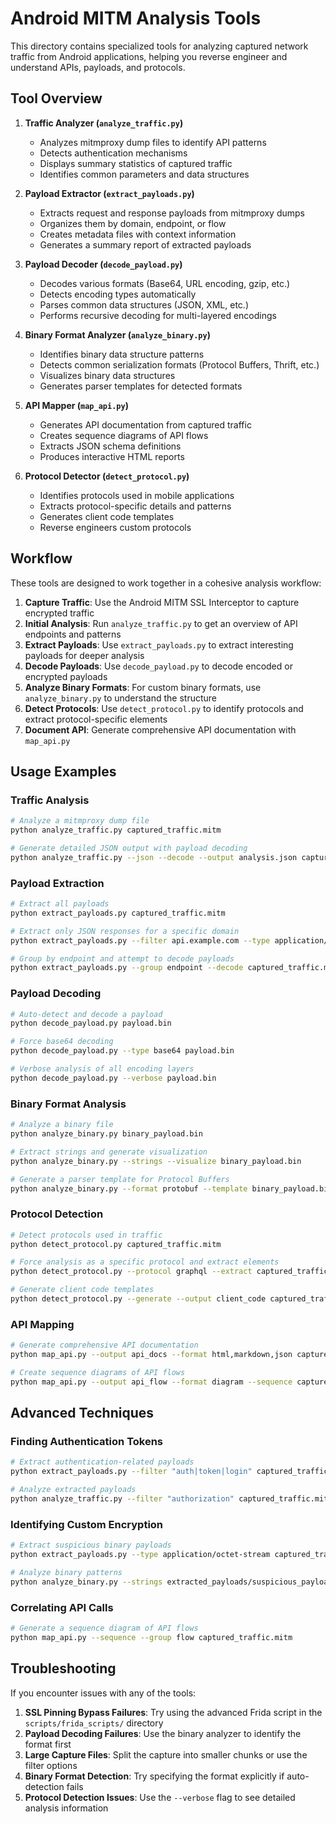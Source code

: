 # Android MITM Analysis Tools

This directory contains specialized tools for analyzing captured network traffic from Android applications, helping you reverse engineer and understand APIs, payloads, and protocols.

## Tool Overview

1. **Traffic Analyzer (`analyze_traffic.py`)**
   - Analyzes mitmproxy dump files to identify API patterns
   - Detects authentication mechanisms
   - Displays summary statistics of captured traffic
   - Identifies common parameters and data structures

2. **Payload Extractor (`extract_payloads.py`)**
   - Extracts request and response payloads from mitmproxy dumps
   - Organizes them by domain, endpoint, or flow
   - Creates metadata files with context information
   - Generates a summary report of extracted payloads

3. **Payload Decoder (`decode_payload.py`)**
   - Decodes various formats (Base64, URL encoding, gzip, etc.)
   - Detects encoding types automatically
   - Parses common data structures (JSON, XML, etc.)
   - Performs recursive decoding for multi-layered encodings

4. **Binary Format Analyzer (`analyze_binary.py`)**
   - Identifies binary data structure patterns
   - Detects common serialization formats (Protocol Buffers, Thrift, etc.)
   - Visualizes binary data structures
   - Generates parser templates for detected formats

5. **API Mapper (`map_api.py`)**
   - Generates API documentation from captured traffic
   - Creates sequence diagrams of API flows
   - Extracts JSON schema definitions
   - Produces interactive HTML reports

6. **Protocol Detector (`detect_protocol.py`)**
   - Identifies protocols used in mobile applications
   - Extracts protocol-specific details and patterns
   - Generates client code templates
   - Reverse engineers custom protocols

## Workflow

These tools are designed to work together in a cohesive analysis workflow:

1. **Capture Traffic**: Use the Android MITM SSL Interceptor to capture encrypted traffic
2. **Initial Analysis**: Run `analyze_traffic.py` to get an overview of API endpoints and patterns
3. **Extract Payloads**: Use `extract_payloads.py` to extract interesting payloads for deeper analysis
4. **Decode Payloads**: Use `decode_payload.py` to decode encoded or encrypted payloads
5. **Analyze Binary Formats**: For custom binary formats, use `analyze_binary.py` to understand the structure
6. **Detect Protocols**: Use `detect_protocol.py` to identify protocols and extract protocol-specific elements
7. **Document API**: Generate comprehensive API documentation with `map_api.py`

## Usage Examples

### Traffic Analysis

```bash
# Analyze a mitmproxy dump file
python analyze_traffic.py captured_traffic.mitm

# Generate detailed JSON output with payload decoding
python analyze_traffic.py --json --decode --output analysis.json captured_traffic.mitm
```

### Payload Extraction

```bash
# Extract all payloads
python extract_payloads.py captured_traffic.mitm

# Extract only JSON responses for a specific domain
python extract_payloads.py --filter api.example.com --type application/json captured_traffic.mitm

# Group by endpoint and attempt to decode payloads
python extract_payloads.py --group endpoint --decode captured_traffic.mitm
```

### Payload Decoding

```bash
# Auto-detect and decode a payload
python decode_payload.py payload.bin

# Force base64 decoding
python decode_payload.py --type base64 payload.bin

# Verbose analysis of all encoding layers
python decode_payload.py --verbose payload.bin
```

### Binary Format Analysis

```bash
# Analyze a binary file
python analyze_binary.py binary_payload.bin

# Extract strings and generate visualization
python analyze_binary.py --strings --visualize binary_payload.bin

# Generate a parser template for Protocol Buffers
python analyze_binary.py --format protobuf --template binary_payload.bin
```

### Protocol Detection

```bash
# Detect protocols used in traffic
python detect_protocol.py captured_traffic.mitm

# Force analysis as a specific protocol and extract elements
python detect_protocol.py --protocol graphql --extract captured_traffic.mitm

# Generate client code templates
python detect_protocol.py --generate --output client_code captured_traffic.mitm
```

### API Mapping

```bash
# Generate comprehensive API documentation
python map_api.py --output api_docs --format html,markdown,json captured_traffic.mitm

# Create sequence diagrams of API flows
python map_api.py --output api_flow --format diagram --sequence captured_traffic.mitm
```

## Advanced Techniques

### Finding Authentication Tokens

```bash
# Extract authentication-related payloads
python extract_payloads.py --filter "auth|token|login" captured_traffic.mitm

# Analyze extracted payloads
python analyze_traffic.py --filter "authorization" captured_traffic.mitm
```

### Identifying Custom Encryption

```bash
# Extract suspicious binary payloads
python extract_payloads.py --type application/octet-stream captured_traffic.mitm

# Analyze binary patterns
python analyze_binary.py --strings extracted_payloads/suspicious_payload.bin
```

### Correlating API Calls

```bash
# Generate a sequence diagram of API flows
python map_api.py --sequence --group flow captured_traffic.mitm
```

## Troubleshooting

If you encounter issues with any of the tools:

1. **SSL Pinning Bypass Failures**: Try using the advanced Frida script in the `scripts/frida_scripts/` directory
2. **Payload Decoding Failures**: Use the binary analyzer to identify the format first
3. **Large Capture Files**: Split the capture into smaller chunks or use the filter options
4. **Binary Format Detection**: Try specifying the format explicitly if auto-detection fails
5. **Protocol Detection Issues**: Use the `--verbose` flag to see detailed analysis information